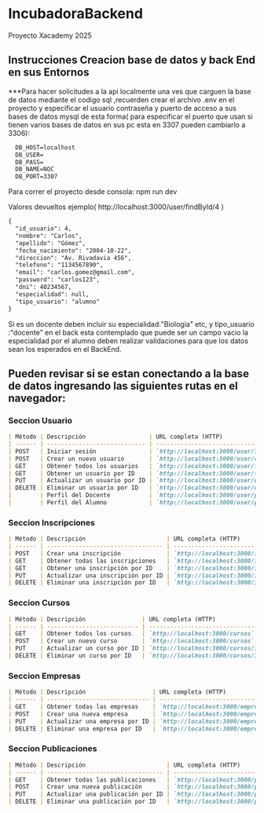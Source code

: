 # IncubadoraBackend
Proyecto Xacademy 2025

## Instrucciones Creacion base de datos y back End en sus Entornos

***Para hacer  solicitudes a la api localmente una ves que carguen la base de datos mediante el codigo sql  ,recuerden crear el archivo .env en el proyecto y especificar el usuario contraseña y puerto de acceso a sus bases de datos mysql de esta forma( para especificar el puerto que usan si tienen varios bases de datos  en sus pc  esta en 3307  pueden cambiarlo a 3306):
  
```markdown
  DB_HOST=localhost
  DB_USER=
  DB_PASS=
  DB_NAME=NOC
  DB_PORT=3307

```
Para correr el proyecto desde consola:  npm run dev

Valores devueltos ejemplo( http://localhost:3000/user/findById/4 )

```markdown
{
  "id_usuario": 4,
  "nombre": "Carlos",
  "apellido": "Gómez",
  "fecha_nacimiento": "2004-10-22",
  "direccion": "Av. Rivadavia 456",
  "telefono": "1134567890",
  "email": "carlos.gomez@gmail.com",
  "password": "carlos123",
  "dni": 40234567,
  "especialidad": null,
  "tipo_usuario": "alumno"
}
```

Si es un docente deben incluir su especialidad:"Biologia" etc, y tipo_usuario :"docente" en el back esta contemplado que puede ser un campo vacio la especialidad por el alumno deben realizar validaciones para que los datos sean los esperados en el BackEnd.

##  Pueden revisar si se estan conectando a la base de datos  ingresando las siguientes rutas en el navegador: 

### Seccion Usuario

```Markdown 
| Método | Descripción                  | URL completa (HTTP)                          ejemplo              |
| ------ | ---------------------------- | ----------------------------------------------------------------- |
| POST   | Iniciar sesión               | `http://localhost:3000/user/login`                               |
| POST   | Crear un nuevo usuario       | `http://localhost:3000/user/create`                              |
| GET    | Obtener todos los usuarios   | `http://localhost:3000/user/find` (por dni,nombre similar),id_inscripcion; por omicion todos )    |
| GET    | Obtener un usuario por ID    | `http://localhost:3000/user/findById/123` *( con ID 123)* |
| PUT    | Actualizar un usuario por ID | `http://localhost:3000/user/update/123` *( con ID 123)*   |
| DELETE | Eliminar un usuario por ID   | `http://localhost:3000/user/delete/123` *( con ID 123)*   |
|        | Perfil del Docente           | `http://localhost:3000/user/perfildocente`                |
|        | Perfil del Alumno            | `http://localhost:3000/user/perfilalumno`                 |

```
### Seccion Inscripciones
```Markdown
| Método | Descripción                       | URL completa (HTTP)                                   |
| ------ | --------------------------------- | ----------------------------------------------------- |
| POST   | Crear una inscripción             | `http://localhost:3000/inscripciones`                 |
| GET    | Obtener todas las inscripciones   | `http://localhost:3000/inscripciones`                 |
| GET    | Obtener una inscripción por ID    | `http://localhost:3000/inscripciones/123` *(ejemplo)* |
| PUT    | Actualizar una inscripción por ID | `http://localhost:3000/inscripciones/123` *(ejemplo)* |
| DELETE | Eliminar una inscripción por ID   | `http://localhost:3000/inscripciones/123` *(ejemplo)* |

```
### Seccion Cursos
```Markdown
| Método | Descripción                | URL completa (HTTP)                            |
| ------ | -------------------------- | ---------------------------------------------- |
| GET    | Obtener todos los cursos   | `http://localhost:3000/cursos`                 |
| POST   | Crear un nuevo curso       | `http://localhost:3000/cursos`                 |
| PUT    | Actualizar un curso por ID | `http://localhost:3000/cursos/123` *(ejemplo)* |
| DELETE | Eliminar un curso por ID   | `http://localhost:3000/cursos/123` *(ejemplo)* |

```
### Seccion Empresas
```Markdown
| Método | Descripción                   | URL completa (HTTP)                                         |
| ------ | ----------------------------- | ----------------------------------------------------------- |
| GET    | Obtener todas las empresas    | `http://localhost:3000/empresas`                            |
| POST   | Crear una nueva empresa       | `http://localhost:3000/empresas`                            |
| PUT    | Actualizar una empresa por ID | `http://localhost:3000/empresas/123` *(con ID 123)* |
| DELETE | Eliminar una empresa por ID   | `http://localhost:3000/empresas/123` *(con ID 123)* |

```
### Seccion Publicaciones
```Markdown
| Método | Descripción                       | URL completa (HTTP)                                              |
| ------ | --------------------------------- | ---------------------------------------------------------------- |
| GET    | Obtener todas las publicaciones   | `http://localhost:3000/publicaciones`                            |
| POST   | Crear una nueva publicación       | `http://localhost:3000/publicaciones`                            |
| PUT    | Actualizar una publicación por ID | `http://localhost:3000/publicaciones/123` *( con ID 123)* |
| DELETE | Eliminar una publicación por ID   | `http://localhost:3000/publicaciones/123` *( con ID 123)* |

```



